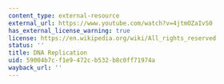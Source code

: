 ```yaml
---
content_type: external-resource
external_url: https://www.youtube.com/watch?v=4jtmOZaIvS0
has_external_license_warning: true
license: https://en.wikipedia.org/wiki/All_rights_reserved
status: ''
title: DNA Replication
uid: 59004b7c-f1e9-472c-b532-b8c0ff71974a
wayback_url: ''
---
```


